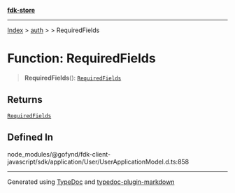 [**fdk-store**](../../../README.md)
***

[Index](../../../API.md) > [auth](../../README.md) > [<internal>](../README.md) > RequiredFields

# Function: RequiredFields

> **RequiredFields**(): [`RequiredFields`](../type-aliases/type-alias.RequiredFields.md)

## Returns

[`RequiredFields`](../type-aliases/type-alias.RequiredFields.md)

## Defined In

node\_modules/@gofynd/fdk-client-javascript/sdk/application/User/UserApplicationModel.d.ts:858

***
Generated using [TypeDoc](https://typedoc.org/) and [typedoc-plugin-markdown](https://www.npmjs.com/package/typedoc-plugin-markdown)
